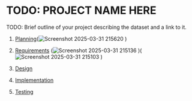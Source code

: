 # TODO: PROJECT NAME HERE

TODO: Brief outline of your project describing the dataset and a link to it.

1. [Planning](https://github.com/user-attachments/files/19537691/Planning.md)(![Screenshot 2025-03-31 215620](https://github.com/user-attachments/assets/843aba7f-37bc-439e-afb6-0e0560dc23c9)
)

2. [Requirements](https://github.com/user-attachments/files/19549098/Requriements.md)
(![Screenshot 2025-03-31 215136](https://github.com/user-attachments/assets/29595580-2333-4994-969b-7ffaa1b31e16)
)(![Screenshot 2025-03-31 215103](https://github.com/user-attachments/assets/5227f847-e54a-450e-993e-936fc0cf6c13)
)
3. [Design](https://github.com/user-attachments/files/19533475/Design.md)
4. [Implementation](docs/implementation.md)
5. [Testing](docs/testing.md)

